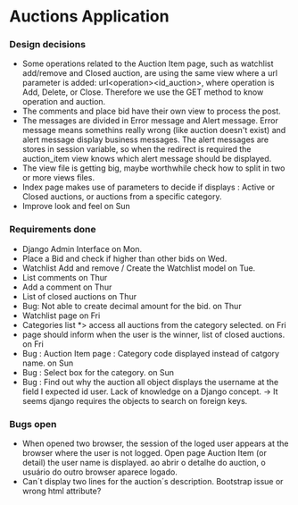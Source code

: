 # Auctions Application

### Design decisions

- Some operations related to the Auction Item page, such as watchlist add/remove and Closed auction, are using the same view where a url parameter is added: url\<operation>\<id_auction>, where operation is Add, Delete, or Close. Therefore we use the GET method to know operation and auction.
- The comments and place bid have their own view to process the post.
- The messages are divided in Error message and Alert message. Error message means somethins really wrong (like auction doesn't exist) and alert message display business messages. The alert messages are stores in session variable, so when the redirect is required the auction_item view knows which alert message should be displayed.
- The view file is getting big, maybe worthwhile check how to split in two or more views files.
- Index page makes use of parameters to decide if displays : Active or Closed auctions, or auctions from a specific category.
- Improve look and feel on Sun

### Requirements done

- Django Admin Interface on Mon.
- Place a Bid and check if higher than other bids on Wed.
- Watchlist Add and remove / Create the Watchlist model on Tue.
- List comments on Thur
- Add a comment on Thur
- List of closed auctions on Thur
- Bug: Not able to create decimal amount for the bid. on Thur
- Watchlist page on Fri
- Categories list \*> access all auctions from the category selected. on Fri
- page should inform when the user is the winner, list of closed auctions. on Fri
- Bug : Auction Item page : Category code displayed instead of catgory name. on Sun
- Bug : Select box for the category. on Sun
- Bug : Find out why the auction all object displays the username at the field I expected id user. Lack of knowledge on a Django concept. -> It seems django requires the objects to search on foreign keys.

### Bugs open

- When opened two browser, the session of the loged user appears at the browser where the user is not logged. Open page Auction Item (or detail) the user name is displayed.
  ao abrir o detalhe do auction, o usuário do outro browser aparece logado.
- Can´t display two lines for the auction´s description. Bootstrap issue or wrong html attribute?
